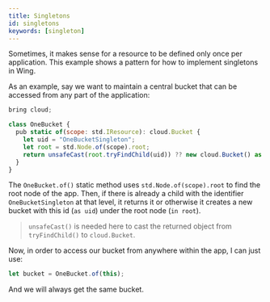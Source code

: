 ```yaml
---
title: Singletons
id: singletons
keywords: [singleton]
---
```


Sometimes, it makes sense for a resource to be defined only once per application. This example shows
a pattern for how to implement singletons in Wing.

As an example, say we want to maintain a central bucket that can be accessed from any part of the
application:

```js
bring cloud;

class OneBucket {
  pub static of(scope: std.IResource): cloud.Bucket {
    let uid = "OneBucketSingleton";
    let root = std.Node.of(scope).root;
    return unsafeCast(root.tryFindChild(uid)) ?? new cloud.Bucket() as uid in root;
  }
}
```

The `OneBucket.of()` static method uses `std.Node.of(scope).root` to find the root node of the app.
Then, if there is already a child with the identifier `OneBucketSingleton` at that level, it returns
it or otherwise it creates a new bucket with this id (`as uid`) under the root node (`in root`).

> `unsafeCast()` is needed here to cast the returned object from `tryFindChild()` to `cloud.Bucket`.

Now, in order to access our bucket from anywhere within the app, I can just use:

```js
let bucket = OneBucket.of(this);
```

And we will always get the same bucket.